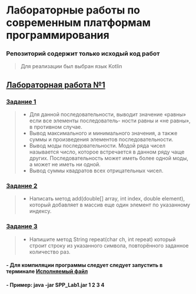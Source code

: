 # Лабораторные работы по современным платформам программирования 
### Репозиторий содержит только исходый код работ
> Для реализации был выбран язык Kotlin 
## [Лабораторная работа №1](https://github.com/chelseanvp/KotlinLabs/tree/main/Lab1)
### [Задание 1](https://github.com/chelseanvp/KotlinLabs/blob/main/Lab1/src/main/kotlin/Task1.kt)
> + Для данной последовательности, выводит значение «равны» если все элементы последователь-
ности равны и «не равны», в противном случае.
> + Вывод максимального и минимального значения, а также суммы и произведения элементов
последовательности.
> + Вывод моды последовательности. Модой ряда чисел называется число, которое встречается в
данном ряду чаще других. Последовательность может иметь более одной моды, а может не
иметь ни одной.
> + Вывод суммы квадратов всех отрицательных чисел.
### [Задание 2](https://github.com/chelseanvp/KotlinLabs/blob/main/Lab1/src/main/kotlin/Task2.kt)
> + Написать метод add(double[] array, int index, double element), который добавляет в массив
еще один элемент по указанному индексу.
### [Задание 3](https://github.com/chelseanvp/KotlinLabs/blob/main/Lab1/src/main/kotlin/Task3.kt)
> + Напишите метод String repeat(char ch, int repeat) который строит строку из указанного
символа, повторённого заданное количество раз.
#### - Для компиляции программы следует следует запустить в терминале [Исполняемый файл](https://github.com/chelseanvp/KotlinLabs/tree/main/Lab1/out/artifacts/SPP_Lab1_jar)
#### - Пример: java -jar SPP_Lab1.jar 1 2 3 4
